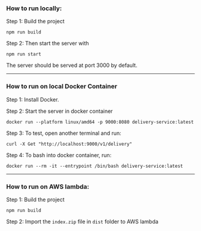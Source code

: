 ### How to run locally:

Step 1: Build the project
```
npm run build
``` 

Step 2: Then start the server with

```
npm run start
```

The server should be served at port 3000 by default.

-------------------
### How to run on local Docker Container

Step 1: Install Docker.

Step 2: Start the server in docker container
```
docker run --platform linux/amd64 -p 9000:8080 delivery-service:latest
```

Step 3: To test, open another terminal and run:
```
curl -X Get "http://localhost:9000/v1/delivery"
```

Step 4: To bash into docker container, run:
```
docker run --rm -it --entrypoint /bin/bash delivery-service:latest
```

--------------------
### How to run on AWS lambda:
Step 1: Build the project
```
npm run build
```

Step 2: Import the `index.zip` file in `dist` folder to AWS lambda

